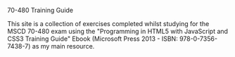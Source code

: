 70-480 Training Guide

This site is a collection of exercises completed whilst studying for the MSCD 70-480 exam using the "Programming in HTML5 with JavaScript and CSS3 Training Guide" Ebook (Microsoft Press 2013 - ISBN: 978-0-7356-7438-7) as my main resource.
